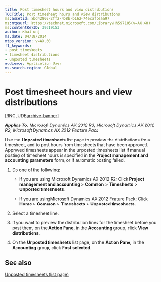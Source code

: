 ```yaml
---
title: Post timesheet hours and view distributions
TOCTitle: Post timesheet hours and view distributions
ms:assetid: 5bd42802-2ff2-4b8b-b162-74ecafceaa97
ms:mtpsurl: https://technet.microsoft.com/library/Hh597105(v=AX.60)
ms:contentKeyID: 39519153
author: Khairunj
ms.date: 04/18/2014
mtps_version: v=AX.60
f1_keywords:
- post timesheets
- timesheet distributions
- unposted timesheets
audience: Application User
ms.search.region: Global
---
```


# Post timesheet hours and view distributions 


[!INCLUDE[archive-banner](includes/archive-banner.md)]


_**Applies To:** Microsoft Dynamics AX 2012 R3, Microsoft Dynamics AX 2012 R2, Microsoft Dynamics AX 2012 Feature Pack_

Use the **Unposted timesheets** list page to preview the distributions for a timesheet, and to post hours from timesheets that have been approved. Approved timesheets appear in the unposted timesheets list if manual posting of timesheet hours is specified in the **Project management and accounting parameters** form, or if automatic posting failed.

1.  Do one of the following:
    
      - If you are using Microsoft Dynamics AX 2012 R2: Click **Project management and accounting** \> **Common** \> **Timesheets** \> **Unposted timesheets**.
    
      - If you are usingMicrosoft Dynamics AX 2012 Feature Pack: Click **Home** \> **Common** \> **Timesheets** \> **Unposted timesheets**.

2.  Select a timesheet line.

3.  If you want to preview the distribution lines for the timesheet before you post them, on the **Action Pane**, in the **Accounting** group, click **View distributions**.

4.  On the **Unposted timesheets** list page, on the **Action Pane**, in the **Accounting** group, click **Post selected**.

## See also

[Unposted timesheets (list page)](https://technet.microsoft.com/library/hh597166\(v=ax.60\))

  


